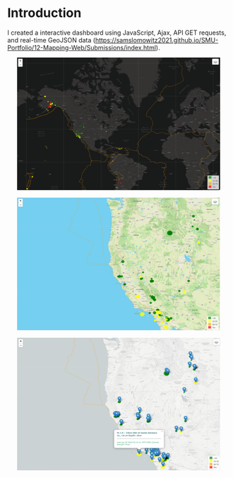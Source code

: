 # Introduction

I created a interactive dashboard using JavaScript, Ajax, API GET requests, and real-time GeoJSON data (https://samslomowitz2021.github.io/SMU-Portfolio/12-Mapping-Web/Submissions/index.html). 

<p align="center">
  <img width="460" height="300" src="geo1.png">
</p>


<p align="center">
  <img width="460" height="300" src="geo2.png">
</p>

<p align="center">
  <img width="460" height="300" src="geo3.png">
</p>
